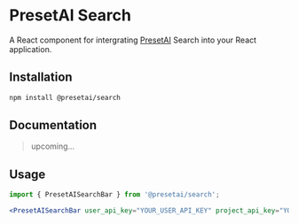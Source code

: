 # PresetAI Search

A React component for intergrating [PresetAI](https://thepresetai.com/) Search into your React application.


## Installation

```bash
npm install @presetai/search
```

## Documentation

> upcoming...

## Usage

```jsx
import { PresetAISearchBar } from '@presetai/search';

<PresetAISearchBar user_api_key="YOUR_USER_API_KEY" project_api_key="YOUR_PROJECT_API_KEY" />
```



